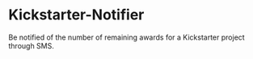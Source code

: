 # Kickstarter-Notifier
Be notified of the number of remaining awards for a Kickstarter project through SMS.
